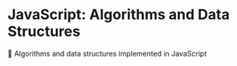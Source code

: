 # JavaScript: Algorithms and Data Structures

📝 Algorithms and data structures implemented in JavaScript
